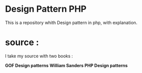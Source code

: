 # Design Pattern PHP

This is a repository whith Design pattern in php,
with explanation.

# source :
I take my source with two books :

__GOF Design patterns__ 
__William Sanders PHP Design patterns__


